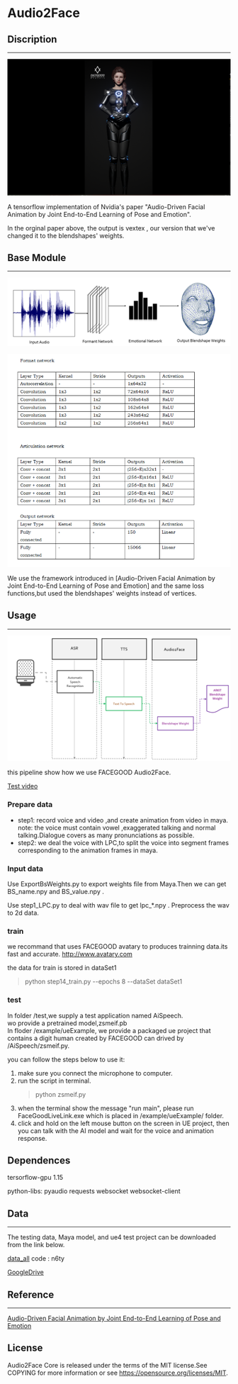 # Audio2Face

## Discription
---
![ue](rsc/ue.png)


A tensorflow implementation of Nvidia's paper "Audio-Driven Facial Animation by Joint End-to-End Learning of Pose and Emotion".

In the orginal paper above, the output is vextex , our version that we've changed it to the blendshapes' weights.

## Base Module
---

![figure1](rsc/net.png)

![figure2](rsc/layers.png)

We use the framework introduced in [Audio-Driven Facial Animation by Joint End-to-End Learning of Pose and Emotion] and the same loss functions,but used the blendshapes' weights instead of vertices.

## Usage
---
![pipeline](/rsc/pipeline.PNG)


this pipeline show how we use FACEGOOD Audio2Face.



[Test video](https://www.youtube.com/watch?v=f6DcsZCsOWM&ab_channel=MicrosoftDeveloper)

### Prepare data

- step1: record voice and video ,and create animation from video in maya.
    note: the voice must contain vowel ,exaggerated talking and normal talking.Dialogue covers as many pronunciations as possible.
- step2: we deal the voice with LPC,to split the voice into segment frames corresponding  to the animation frames in maya.


### Input data

Use ExportBsWeights.py to export weights file from Maya.Then we can get BS_name.npy and BS_value.npy .

Use step1_LPC.py to deal with wav file to get lpc_*.npy .
Preprocess the wav to 2d data.

### train

we recommand that uses FACEGOOD avatary to produces trainning data.its fast and accurate.
http://www.avatary.com

the data for train is stored in dataSet1 

> python step14_train.py --epochs 8 --dataSet dataSet1

### test

In folder /test,we supply a test application named AiSpeech.  
wo provide a pretrained model,zsmeif.pb  
In floder /example/ueExample, we provide a packaged ue project that contains a digit human created by FACEGOOD can drived by /AiSpeech/zsmeif.py.

you can follow the steps below to use it:
1.  make sure you connect the microphone to computer.
2.  run the script in terminal. 
    > python zsmeif.py
3.  when the terminal show the message "run main", please run FaceGoodLiveLink.exe which is placed in /example/ueExample/ folder.
4.  click and hold on the left mouse button on the screen in UE project, then you can talk with the AI model and wait for the voice and animation response. 


## Dependences

tersorflow-gpu 1.15

python-libs:
    pyaudio
    requests
    websocket
    websocket-client


## Data
---

The testing data, Maya model, and ue4 test project can be downloaded from the link below.

[data_all](https://pan.baidu.com/s/1CGSzn639PUE7cUYnX4I3fQ) code : n6ty

[GoogleDrive](https://drive.google.com/drive/folders/1r7b7sfMebhtG0NSZk1yHzMaHRosb8xd1?usp=sharing)



## Reference
---
[Audio-Driven Facial Animation by Joint End-to-End Learning of Pose and Emotion](chrome-extension://oemmndcbldboiebfnladdacbdfmadadm/https://research.nvidia.com/sites/default/files/publications/karras2017siggraph-paper_0.pdf)

## License

Audio2Face Core is released under the terms of the MIT license.See COPYING for more information or see https://opensource.org/licenses/MIT.
